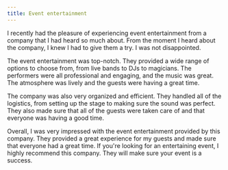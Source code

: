 ```yaml
---
title: Event entertainment
---
```


I recently had the pleasure of experiencing event entertainment from a company that I had heard so much about. From the moment I heard about the company, I knew I had to give them a try. I was not disappointed.

The event entertainment was top-notch. They provided a wide range of options to choose from, from live bands to DJs to magicians. The performers were all professional and engaging, and the music was great. The atmosphere was lively and the guests were having a great time.

The company was also very organized and efficient. They handled all of the logistics, from setting up the stage to making sure the sound was perfect. They also made sure that all of the guests were taken care of and that everyone was having a good time.

Overall, I was very impressed with the event entertainment provided by this company. They provided a great experience for my guests and made sure that everyone had a great time. If you're looking for an entertaining event, I highly recommend this company. They will make sure your event is a success.